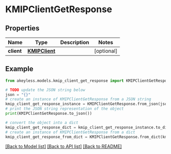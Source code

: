 # KMIPClientGetResponse


## Properties

Name | Type | Description | Notes
------------ | ------------- | ------------- | -------------
**client** | [**KMIPClient**](KMIPClient.md) |  | [optional] 

## Example

```python
from akeyless.models.kmip_client_get_response import KMIPClientGetResponse

# TODO update the JSON string below
json = "{}"
# create an instance of KMIPClientGetResponse from a JSON string
kmip_client_get_response_instance = KMIPClientGetResponse.from_json(json)
# print the JSON string representation of the object
print(KMIPClientGetResponse.to_json())

# convert the object into a dict
kmip_client_get_response_dict = kmip_client_get_response_instance.to_dict()
# create an instance of KMIPClientGetResponse from a dict
kmip_client_get_response_from_dict = KMIPClientGetResponse.from_dict(kmip_client_get_response_dict)
```
[[Back to Model list]](../README.md#documentation-for-models) [[Back to API list]](../README.md#documentation-for-api-endpoints) [[Back to README]](../README.md)



